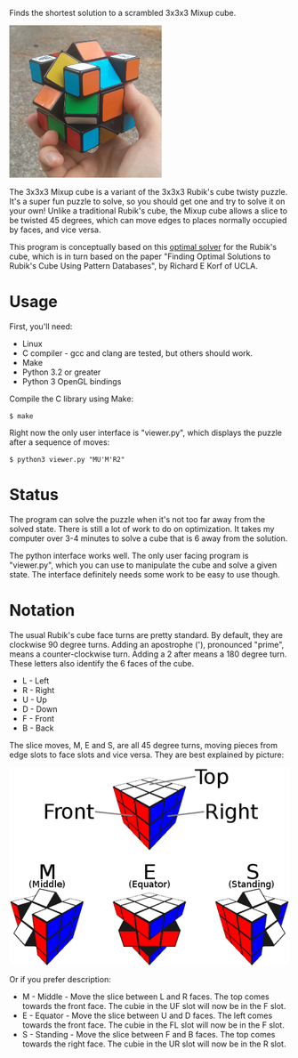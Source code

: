 
Finds the shortest solution to a scrambled 3x3x3 Mixup cube.

![A 3x3x3 Mixup Cube](img/mixed_up.jpg)

The 3x3x3 Mixup cube is a variant of the 3x3x3 Rubik's cube twisty puzzle. It's
a super fun puzzle to solve, so you should get one and try to solve it on your
own! Unlike a traditional Rubik's cube, the Mixup cube allows a slice to be
twisted 45 degrees, which can move edges to places normally occupied by faces,
and vice versa.

This program is conceptually based on this [optimal
solver](https://github.com/brownan/Rubiks-Cube-Solver/) for the Rubik's cube,
which is in turn based on the paper "Finding Optimal Solutions to Rubik's Cube
Using Pattern Databases", by Richard E Korf of UCLA.


Usage
=====

First, you'll need:
 * Linux
 * C compiler - gcc and clang are tested, but others should work.
 * Make
 * Python 3.2 or greater
 * Python 3 OpenGL bindings

Compile the C library using Make:

    $ make

Right now the only user interface is "viewer.py", which displays the puzzle
after a sequence of moves:

    $ python3 viewer.py "MU'M'R2"


Status
======

The program can solve the puzzle when it's not too far away from the solved
state. There is still a lot of work to do on optimization. It takes my computer
over 3-4 minutes to solve a cube that is 6 away from the solution.

The python interface works well. The only user facing program is "viewer.py",
which you can use to manipulate the cube and solve a given state. The interface
definitely needs some work to be easy to use though.


Notation
========

The usual Rubik's cube face turns are pretty standard. By default, they are
clockwise 90 degree turns. Adding an apostrophe ('), pronounced "prime", means
a counter-clockwise turn. Adding a 2 after means a 180 degree turn. These
letters also identify the 6 faces of the cube.
* L - Left
* R - Right
* U - Up
* D - Down
* F - Front
* B - Back

The slice moves, M, E and S, are all 45 degree turns, moving pieces from edge
slots to face slots and vice versa. They are best explained by picture:

![Slice Moves Diagram](img/slice_moves.png)

Or if you prefer description:
* M - Middle - Move the slice between L and R faces. The top comes towards the
    front face. The cubie in the UF slot will now be in the F slot.
* E - Equator - Move the slice between U and D faces. The left comes towards
    the front face. The cubie in the FL slot will now be in the F slot.
* S - Standing - Move the slice between F and B faces. The top comes towards
    the right face. The cubie in the UR slot will now be in the R slot.
